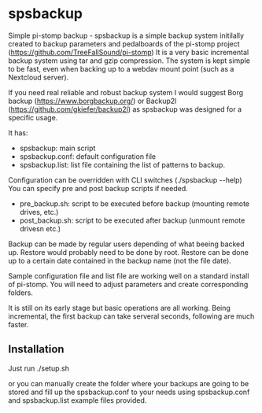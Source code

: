 # spsbackup
Simple pi-stomp backup - spsbackup is a simple backup system initilally created to backup parameters and pedalboards of the pi-stomp project (https://github.com/TreeFallSound/pi-stomp)
It is a very basic incremental backup system using tar and gzip compression.
The system is kept simple to be fast, even when backing up to a webdav mount point (such as a Nextcloud server).

If you need real reliable and robust backup system I would suggest Borg backup (https://www.borgbackup.org/) or Backup2l (https://github.com/gkiefer/backup2l) as spsbackup was designed for a specific usage.

It has:
  - spsbackup: main script
  - spsbackup.conf: default configuration file
  - spsbackup.list: list file containing the list of patterns to backup.

Configuration can be overridden with CLI switches (./spsbackup --help)
You can specify pre and post backup scripts if needed.
  - pre_backup.sh: script to be executed before backup (mounting remote drives, etc.)
  - post_backup.sh: script to be executed after backup (unmount remote drivesn etc.)

Backup can be made by regular users depending of what beeing backed up.
Restore would probably need to be done by root.
Restore can be done up to a certain date contained in the backup name (not the file date).

Sample configuration file and list file are working well on a standard install of pi-stomp.
You will need to adjust parameters and create corresponding folders.

It is still on its early stage but basic operations are all working.
Being incremental, the first backup can take serveral seconds, following are much faster.

## Installation
Just run ./setup.sh

or you can manually create the folder where your backups are going to be stored and fill up the spsbackup.conf to your needs using spsbackup.conf and spsbackup.list example files provided.
